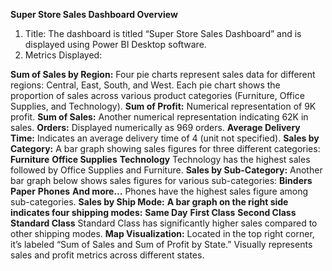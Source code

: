 **Super Store Sales Dashboard Overview**

1. Title: The dashboard is titled “Super Store Sales Dashboard” and is displayed using Power BI Desktop software.
2. Metrics Displayed:

**Sum of Sales by Region:**
  Four pie charts represent sales data for different regions: Central, East, South, and West.
  Each pie chart shows the proportion of sales across various product categories (Furniture, Office Supplies, and Technology).
**Sum of Profit:**
 Numerical representation of 9K profit.
**Sum of Sales:**
  Another numerical representation indicating 62K in sales.
**Orders:**
  Displayed numerically as 969 orders.
**Average Delivery Time:**
  Indicates an average delivery time of 4 (unit not specified).
**Sales by Category:**
  A bar graph showing sales figures for three different categories:
    **Furniture**
   **Office Supplies**
    **Technology**
  Technology has the highest sales followed by Office Supplies and Furniture.
**Sales by Sub-Category:**
Another bar graph below shows sales figures for various sub-categories:
  **Binders**
  **Paper**
  **Phones**
  **And more…**
Phones have the highest sales figure among sub-categories.
**Sales by Ship Mode:**
**A bar graph on the right side indicates four shipping modes:**
  **Same Day**
  **First Class**
  **Second Class**
  **Standard Class**
Standard Class has significantly higher sales compared to other shipping modes.
**Map Visualization:**
Located in the top right corner, it’s labeled “Sum of Sales and Sum of Profit by State.”
Visually represents sales and profit metrics across different states.
